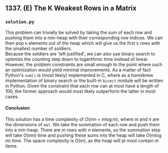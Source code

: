 ## 1337. (E) The K Weakest Rows in a Matrix

### `solution.py`
This problem can trivially be solved by taking the sum of each row and pushing them into a min-heap with their corresponding row indices. We can then pop `k` elements out of the heap which will give us the first `k` rows with the smallest number of soldiers.  
Because the soldiers are 'left justified', we can also use binary search to optimize the counting step down to logarithmic time instead of linear. However, the problem constraints are small enough to the point where such an optimization would yield minimal improvements. As a matter of fact Python's `sum()` is (most likely) implemented in C, where as a homebrew implementation of binary search or the built-in `bisect` module will be written in Python. Given the constraint that each row can at most have a length of 100, the former approach would most likely outperform the latter in most cases.  

#### Conclusion
This solution has a time complexity of $O(mn + m\log m)$, where $m$ and $n$ are the dimensions of `mat`. We take the summation of each row and push them into a min-heap. There are $m$ rows with $n$ elements, so the summation step will take $O(mn)$ time and pushing these sums into the heap will take $O(m\log m)$ time. The space complexity is $O(m)$, as the heap will at most contain $m$ items.  
  

